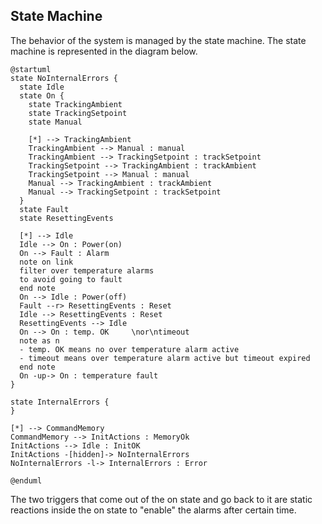 ## State Machine

The behavior of the system is managed by the state machine. The state machine is represented in the diagram below.

```plantuml
@startuml
state NoInternalErrors {
  state Idle
  state On {
    state TrackingAmbient
    state TrackingSetpoint
    state Manual

    [*] --> TrackingAmbient
    TrackingAmbient --> Manual : manual
    TrackingAmbient --> TrackingSetpoint : trackSetpoint
    TrackingSetpoint --> TrackingAmbient : trackAmbient
    TrackingSetpoint --> Manual : manual
    Manual --> TrackingAmbient : trackAmbient
    Manual --> TrackingSetpoint : trackSetpoint
  }
  state Fault
  state ResettingEvents
  
  [*] --> Idle
  Idle --> On : Power(on)
  On --> Fault : Alarm
  note on link
  filter over temperature alarms
  to avoid going to fault
  end note
  On --> Idle : Power(off)
  Fault --r> ResettingEvents : Reset
  Idle --> ResettingEvents : Reset
  ResettingEvents --> Idle
  On --> On : temp. OK     \nor\ntimeout
  note as n
  - temp. OK means no over temperature alarm active
  - timeout means over temperature alarm active but timeout expired
  end note
  On -up-> On : temperature fault
}

state InternalErrors {
}

[*] --> CommandMemory
CommandMemory --> InitActions : MemoryOk
InitActions --> Idle : InitOK
InitActions -[hidden]-> NoInternalErrors
NoInternalErrors -l-> InternalErrors : Error

@enduml
```

The two triggers that come out of the on state and go back to it are static reactions inside the on state to "enable" the alarms after certain time.
